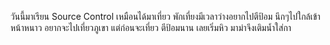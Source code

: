 ﻿วันนี้มาเรียน Source Control เหมือนได้มาเที่ยว
พักเที่ยงมีเวลาว่างอยากไปตีป้อม 
นึกๆไปใกล้เข้าหน้าหนาว อยากจะไปเที่ยวภูเขา
แต่ก่อนจะเที่ยว ตีป้อมนาน เลยเริ่มหิว มาม่าจึงเติมน้ำใส่กา